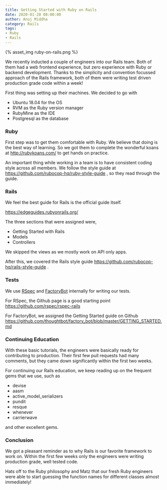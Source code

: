 ```yaml
---
title: Getting Started with Ruby on Rails
date: 2020-01-28 08:00:00
author: Anuj Middha
category: Rails
tags:
- Ruby
- Rails
---
```


{% asset_img ruby-on-rails.png %}

We recently inducted a couple of engineers into our Rails team. Both of them had a web frontend experience, but zero experience with Ruby or backend development. Thanks to the simplicity and convention focussed approach of the Rails framework, both of them were writing test driven production grade code within a week!

First thing was setting up their machines. We decided to go with

- Ubuntu 18.04 for the OS
- RVM as the Ruby version manager
- RubyMine as the IDE
- Postgresql as the database

### Ruby
First step was to get them comfortable with Ruby. We believe that doing is the best way of learning. So we got them to complete the wonderful koans at http://rubykoans.com/ to get hands on practice.

An important thing while working in a team is to have consistent coding style across all members. We follow the style guide at https://github.com/rubocop-hq/ruby-style-guide , so they read through the guide.

### Rails
We feel the best guide for Rails is the official guide itself.

https://edgeguides.rubyonrails.org/

The three sections that were assigned were,

- Getting Started with Rails
- Models
- Controllers

We skipped the views as we mostly work on API only apps.

After this, we covered the Rails style guide https://github.com/rubocop-hq/rails-style-guide .

### Tests
We use [RSpec](https://github.com/rspec/rspec-rails) and [FactoryBot](https://github.com/thoughtbot/factory_bot) internally for writing our tests.

For RSpec, the Github page is a good starting point https://github.com/rspec/rspec-rails

For FactoryBot, we assigned the Getting Started guide on Github https://github.com/thoughtbot/factory_bot/blob/master/GETTING_STARTED.md

### Continuing Education
With these basic tutorials, the engineers were basically ready for contributing to production. Their first few pull requests had many comments, but they came down significantly within the first two weeks.

For continuing our Rails education, we keep reading up on the frequent gems that we use, such as

- devise
- aasm
- active_model_serializers
- pundit
- resque
- whenever
- carrierwave

and other excellent gems.

### Conclusion
We got a pleasant reminder as to why Rails is our favorite framework to work on. Within the first few weeks only the engineers were writing production grade, well tested code.

Hats off to the Ruby philosophy and Matz that our fresh Ruby engineers were able to start guessing the function names for different classes almost immediately!
